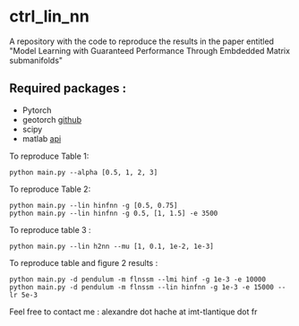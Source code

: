 # ctrl_lin_nn

A repository with the code to reproduce the results in the paper entitled "Model Learning with Guaranteed Performance Through Embdedded Matrix submanifolds"

## Required packages : 
+ Pytorch
+ geotorch [github](https://github.com/lezcano/geotorch/tree/master)
+ scipy
+ matlab [api](https://www.mathworks.com/help/matlab/matlab_external/install-the-matlab-engine-for-python.html)

To reproduce Table 1:
```
python main.py --alpha [0.5, 1, 2, 3]
```

To reproduce Table 2:
```
python main.py --lin hinfnn -g [0.5, 0.75]
python main.py --lin hinfnn -g 0.5, [1, 1.5] -e 3500
```

To reproduce table 3 :
```
python main.py --lin h2nn --mu [1, 0.1, 1e-2, 1e-3]
```

To reproduce table  and figure 2 results : 
```
python main.py -d pendulum -m flnssm --lmi hinf -g 1e-3 -e 10000
python main.py -d pendulum -m flnssm --lin hinfnn -g 1e-3 -e 15000 --lr 5e-3
```

Feel free to contact me : alexandre dot hache at imt-tlantique dot fr
